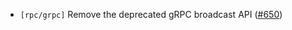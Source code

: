 - `[rpc/grpc]` Remove the deprecated gRPC broadcast API
  ([\#650](https://github.com/cometbft/cometbft/issues/650))